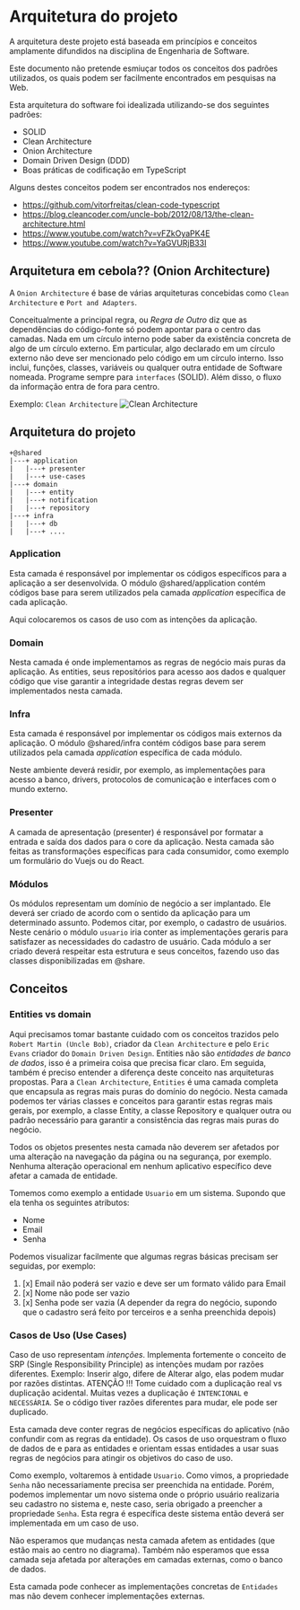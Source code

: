 # Arquitetura do projeto

A arquitetura deste projeto está baseada em princípios e conceitos amplamente difundidos na disciplina de Engenharia de Software.

Este documento não pretende esmiuçar todos os conceitos dos padrões utilizados, os quais podem ser facilmente encontrados
em pesquisas na Web.

Esta arquitetura do software foi idealizada utilizando-se dos seguintes padrões:

- SOLID
- Clean Architecture
- Onion Architecture
- Domain Driven Design (DDD)
- Boas práticas de codificação em TypeScript

Alguns destes conceitos podem ser encontrados nos endereços:
- https://github.com/vitorfreitas/clean-code-typescript
- https://blog.cleancoder.com/uncle-bob/2012/08/13/the-clean-architecture.html
- https://www.youtube.com/watch?v=vFZkOyaPK4E
- https://www.youtube.com/watch?v=YaGVURjB33I

## Arquitetura em cebola?? (Onion Architecture)
A `Onion Architecture` é base de várias arquiteturas concebidas como `Clean Architecture` e `Port and Adapters`.

Conceitualmente a principal regra, ou *Regra de Outro* diz que as dependências do código-fonte só podem apontar
para o centro das camadas. Nada em um círculo interno pode saber da existência concreta de algo de um círculo externo.
Em particular, algo declarado em um círculo externo não deve ser mencionado pelo código em um círculo interno.
Isso inclui, funções, classes, variáveis ou qualquer outra entidade de Software nomeada.
Programe sempre para `interfaces` (SOLID). Além disso, o fluxo da informação entra de fora para centro.

Exemplo: `Clean Architecture`
![Clean Architecture](https://blog.cleancoder.com/uncle-bob/images/2012-08-13-the-clean-architecture/CleanArchitecture.jpg)

## Arquitetura do projeto
```
+@shared
|---+ application
|   |---+ presenter
|   |---+ use-cases
|---+ domain
|   |---+ entity
|   |---+ notification
|   |---+ repository
|---+ infra
|   |---+ db   
|   |---+ ....
```

### Application
Esta camada é responsável por implementar os códigos específicos para a aplicação a ser desenvolvida.
O módulo @shared/application contém códigos base para serem utilizados pela camada *application* específica de cada aplicação.

Aqui colocaremos os casos de uso com as intenções da aplicação.

### Domain
Nesta camada é onde implementamos as regras de negócio mais puras da aplicação.
As entities, seus repositórios para acesso aos dados e qualquer código que vise garantir a integridade destas regras devem ser implementados
nesta camada.


### Infra
Esta camada é responsável por implementar os códigos mais externos da aplicação.
O módulo @shared/infra contém códigos base para serem utilizados pela camada *application* específica
de cada módulo.

Neste ambiente deverá residir, por exemplo, as implementações para acesso a banco, drivers, protocolos de comunicação e interfaces com o mundo externo.

### Presenter
A camada de apresentação (presenter) é responsável por formatar a entrada e saída dos dados para o core da aplicação.
Nesta camada são feitas as transformações específicas para cada consumidor, como exemplo um formulário do Vuejs ou do React.


### Módulos
Os módulos representam um domínio de negócio a ser implantado. Ele deverá ser criado de acordo com o sentido da aplicação para um determinado assunto.
Podemos citar, por exemplo, o cadastro de usuários. Neste cenário o módulo ```usuario``` iria conter as implementações geraris para
satisfazer as necessidades do cadastro de usuário.
Cada módulo a ser criado deverá respeitar esta estrutura e seus conceitos, fazendo uso das classes
disponibilizadas em @share.


## Conceitos
### Entities vs domain
Aqui precisamos tomar bastante cuidado com os conceitos trazidos pelo `Robert Martin (Uncle Bob)`, criador da `Clean Architecture` e
pelo `Eric Evans` criador do `Domain Driven Design`.
Entities não são *entidades de banco de dados*, isso é a primeira coisa que precisa ficar claro. Em seguida, também é preciso entender
a diferença deste conceito nas arquiteturas propostas.
Para a `Clean Architecture`, `Entities` é uma camada completa que encapsula as regras mais puras do domínio do negócio.
Nesta camada podemos ter várias classes e conceitos para garantir estas regras mais gerais, por exemplo, a classe Entity,
a classe Repository e qualquer outra ou padrão necessário para garantir a consistência das regras mais puras do negócio.

Todos os objetos presentes nesta camada não deverem ser afetados por uma alteração na navegação da página ou na segurança, por exemplo.
Nenhuma alteração operacional em nenhum aplicativo específico deve afetar a camada de entidade.

Tomemos como exemplo a entidade `Usuario` em um sistema. Supondo que ela tenha os seguintes atributos:
- Nome
- Email
- Senha

Podemos visualizar facilmente que algumas regras básicas precisam ser seguidas, por exemplo:
1. [x] Email não poderá ser vazio e deve ser um formato válido para Email
2. [x] Nome não pode ser vazio
3. [x] Senha pode ser vazia (A depender da regra do negócio, supondo que o cadastro será feito por terceiros e a senha preenchida depois)


### Casos de Uso (Use Cases)
Caso de uso representam *intenções*. Implementa fortemente o conceito de SRP (Single Responsibility Principle) as
intenções mudam por razões diferentes. Exemplo: Inserir algo, difere de Alterar algo, elas podem mudar por
razões distintas. ATENÇÃO !!! Tome cuidado com a duplicação real vs duplicação acidental. Muitas vezes a duplicação
é `INTENCIONAL` e `NECESSÁRIA`. Se o código tiver razões diferentes para mudar, ele pode ser duplicado.


Esta camada deve conter regras de negócios específicas do aplicativo (não confundir com as regras da entidade).
Os casos de uso orquestram o fluxo de dados de e para as entidades e orientam essas entidades a usar
suas regras de negócios para atingir os objetivos do caso de uso.

Como exemplo, voltaremos à entidade `Usuario`. Como vimos, a propriedade `Senha` não necessariamente precisa ser preenchida na entidade.
Porém, podemos implementar um novo sistema onde o próprio usuário realizaria seu cadastro no sistema e, neste caso, seria
obrigado a preencher a propriedade `Senha`. Esta regra é específica deste sistema então deverá ser implementada
em um caso de uso.

Não esperamos que mudanças nesta camada afetem as entidades (que estão mais ao centro no diagrama).
Também não esperamos que essa camada seja afetada por alterações em camadas externas, como o banco de dados.

Esta camada pode conhecer as implementações concretas de `Entidades` mas não devem conhecer implementações externas.




